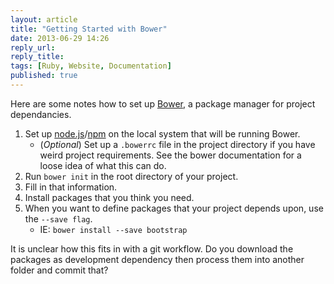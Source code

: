```yaml
---
layout: article
title: "Getting Started with Bower"
date: 2013-06-29 14:26
reply_url: 
reply_title: 
tags: [Ruby, Website, Documentation]
published: true
---
```

Here are some notes how to set up [Bower](), a package manager for project dependancies.

1. Set up [node.js]()/[npm]() on the local system that will be running Bower.
    - (*Optional*) Set up a `.bowerrc` file in the project directory if you have weird project requirements.  See the bower documentation for a loose idea of what this can do.
2. Run `bower init` in the root directory of your project.
3. Fill in that information.
4. Install packages that you think you need.
5. When you want to define packages that your project depends upon, use the `--save flag`.
    - IE: `bower install --save bootstrap`
    
It is unclear how this fits in with a git workflow.  Do you download the packages as development dependency then process them into another folder and commit that?
